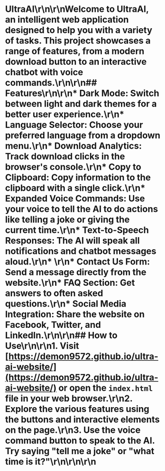 # UltraAI\r\n\r\nWelcome to UltraAI, an intelligent web application designed to help you with a variety of tasks. This project showcases a range of features, from a modern download button to an interactive chatbot with voice commands.\r\n\r\n## Features\r\n\r\n*   **Dark Mode**: Switch between light and dark themes for a better user experience.\r\n*   **Language Selector**: Choose your preferred language from a dropdown menu.\r\n*   **Download Analytics**: Track download clicks in the browser's console.\r\n*   **Copy to Clipboard**: Copy information to the clipboard with a single click.\r\n*   **Expanded Voice Commands**: Use your voice to tell the AI to do actions like telling a joke or giving the current time.\r\n*   **Text-to-Speech Responses**: The AI will speak all notifications and chatbot messages aloud.\r\n*   \r\n*   **Contact Us Form**: Send a message directly from the website.\r\n*   **FAQ Section**: Get answers to often asked questions.\r\n*   **Social Media Integration**: Share the website on Facebook, Twitter, and LinkedIn.\r\n\r\n## How to Use\r\n\r\n1.  Visit [https://demon9572.github.io/ultra-ai-website/](https://demon9572.github.io/ultra-ai-website/) or open the `index.html` file in your web browser.\r\n2.  Explore the various features using the buttons and interactive elements on the page.\r\n3.  Use the voice command button to speak to the AI. Try saying \"tell me a joke\" or \"what time is it?\"\r\n\r\n\r\n
